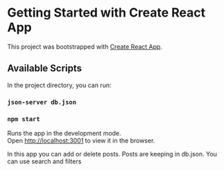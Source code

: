 # Getting Started with Create React App

This project was bootstrapped with [Create React App](https://github.com/facebook/create-react-app).

## Available Scripts

In the project directory, you can run:


### `json-server db.json`


### `npm start`

Runs the app in the development mode.\
Open [http://localhost:3001](http://localhost:3001) to view it in the browser.


In this app you can add or delete posts. Posts are keeping in db.json. 
You can use search and filters
